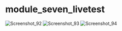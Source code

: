 # module_seven_livetest
 
![Screenshot_92](https://github.com/zahidnayon/module_seven_livetest/assets/49867118/38a70ccc-f082-4438-8ebe-b61e79831105)
![Screenshot_93](https://github.com/zahidnayon/module_seven_livetest/assets/49867118/1f59d6a1-a956-4e31-a4d9-c6763d7fbd15)
![Screenshot_94](https://github.com/zahidnayon/module_seven_livetest/assets/49867118/d24b6c1d-d294-46b0-8091-aef7397a7bac)
